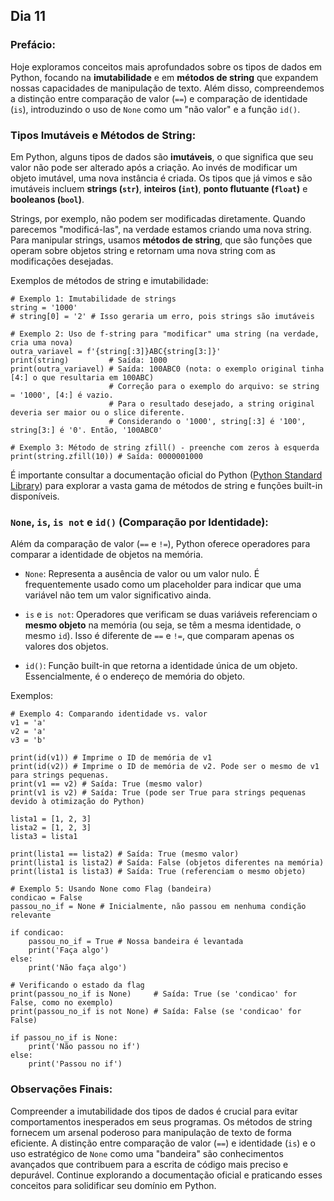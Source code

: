 ## Dia 11

### Prefácio:

Hoje exploramos conceitos mais aprofundados sobre os tipos de dados em Python, focando na **imutabilidade** e em **métodos de string** que expandem nossas capacidades de manipulação de texto. Além disso, compreendemos a distinção entre comparação de valor (``==``) e comparação de identidade (``is``), introduzindo o uso de ``None`` como um "não valor" e a função ``id()``.

### Tipos Imutáveis e Métodos de String:

Em Python, alguns tipos de dados são **imutáveis**, o que significa que seu valor não pode ser alterado após a criação. Ao invés de modificar um objeto imutável, uma nova instância é criada. Os tipos que já vimos e são imutáveis incluem **strings (``str``)**, **inteiros (``int``)**, **ponto flutuante (``float``)** e **booleanos (``bool``)**.

Strings, por exemplo, não podem ser modificadas diretamente. Quando parecemos "modificá-las", na verdade estamos criando uma nova string. Para manipular strings, usamos **métodos de string**, que são funções que operam sobre objetos string e retornam uma nova string com as modificações desejadas.

Exemplos de métodos de string e imutabilidade:

````
# Exemplo 1: Imutabilidade de strings
string = '1000'
# string[0] = '2' # Isso geraria um erro, pois strings são imutáveis

# Exemplo 2: Uso de f-string para "modificar" uma string (na verdade, cria uma nova)
outra_variavel = f'{string[:3]}ABC{string[3:]}' 
print(string)         # Saída: 1000
print(outra_variavel) # Saída: 100ABC0 (nota: o exemplo original tinha [4:] o que resultaria em 100ABC)
                      # Correção para o exemplo do arquivo: se string = '1000', [4:] é vazio.
                      # Para o resultado desejado, a string original deveria ser maior ou o slice diferente.
                      # Considerando o '1000', string[:3] é '100', string[3:] é '0'. Então, '100ABC0'

# Exemplo 3: Método de string zfill() - preenche com zeros à esquerda
print(string.zfill(10)) # Saída: 0000001000
````

É importante consultar a documentação oficial do Python ([Python Standard Library](https://docs.python.org/pt-br/3/library/stdtypes.html)) para explorar a vasta gama de métodos de string e funções built-in disponíveis.

### ``None``, ``is``, ``is not`` e ``id()`` (Comparação por Identidade):

Além da comparação de valor (``==`` e ``!=``), Python oferece operadores para comparar a identidade de objetos na memória.

- ``None``: Representa a ausência de valor ou um valor nulo. É frequentemente usado como um placeholder para indicar que uma variável não tem um valor significativo ainda.

- ``is`` e ``is not``: Operadores que verificam se duas variáveis referenciam o **mesmo objeto** na memória (ou seja, se têm a mesma identidade, o mesmo ``id``). Isso é diferente de ``==`` e ``!=``, que comparam apenas os valores dos objetos.

- ``id()``: Função built-in que retorna a identidade única de um objeto. Essencialmente, é o endereço de memória do objeto.

Exemplos:

````
# Exemplo 4: Comparando identidade vs. valor
v1 = 'a'
v2 = 'a'
v3 = 'b'

print(id(v1)) # Imprime o ID de memória de v1
print(id(v2)) # Imprime o ID de memória de v2. Pode ser o mesmo de v1 para strings pequenas.
print(v1 == v2) # Saída: True (mesmo valor)
print(v1 is v2) # Saída: True (pode ser True para strings pequenas devido à otimização do Python)

lista1 = [1, 2, 3]
lista2 = [1, 2, 3]
lista3 = lista1

print(lista1 == lista2) # Saída: True (mesmo valor)
print(lista1 is lista2) # Saída: False (objetos diferentes na memória)
print(lista1 is lista3) # Saída: True (referenciam o mesmo objeto)

# Exemplo 5: Usando None como Flag (bandeira)
condicao = False
passou_no_if = None # Inicialmente, não passou em nenhuma condição relevante

if condicao:
    passou_no_if = True # Nossa bandeira é levantada
    print('Faça algo')
else:
    print('Não faça algo')

# Verificando o estado da flag
print(passou_no_if is None)     # Saída: True (se 'condicao' for False, como no exemplo)
print(passou_no_if is not None) # Saída: False (se 'condicao' for False)

if passou_no_if is None:
    print('Não passou no if') 
else:
    print('Passou no if') 
````

### Observações Finais:

Compreender a imutabilidade dos tipos de dados é crucial para evitar comportamentos inesperados em seus programas. Os métodos de string fornecem um arsenal poderoso para manipulação de texto de forma eficiente. A distinção entre comparação de valor (``==``) e identidade (``is``) e o uso estratégico de ``None`` como uma "bandeira" são conhecimentos avançados que contribuem para a escrita de código mais preciso e depurável. Continue explorando a documentação oficial e praticando esses conceitos para solidificar seu domínio em Python.